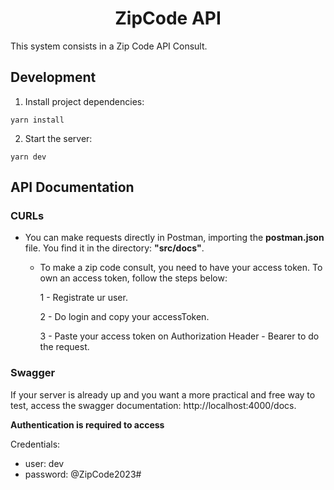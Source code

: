 <h1 align="center">ZipCode API</h1>

This system consists in a Zip Code API Consult.

## Development
1. Install project dependencies: 

```
yarn install
```

2. Start the server:
```
yarn dev
```

## API Documentation
  ### CURLs
  * You can make requests directly in Postman, importing the <strong>postman.json</strong> file. You find it in the directory: <strong>"src/docs"</strong>.
      - To make a zip code consult, you need to have your access token. To own an access token, follow the steps below:

        1 - Registrate ur user.

        2 - Do login and copy your accessToken.

        3 - Paste your access token on Authorization Header - Bearer to do the request.

  ### Swagger
  If your server is already up and you want a more practical and free way to test, access the swagger documentation: http://localhost:4000/docs.

  <strong>Authentication is required to access</strong>

  Credentials:
  - user: 
    dev
  - password: 
  @ZipCode2023#
